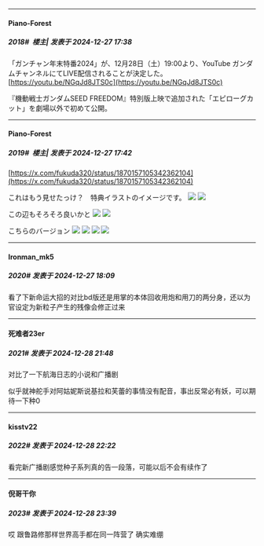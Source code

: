 ﻿
*****

####  Piano-Forest  
##### 2018#         楼主| 发表于 2024-12-27 17:38

「ガンチャン年末特番2024」が、12月28日（土）19:00より、YouTube ガンダムチャンネルにてLIVE配信されることが決定した。
[https://youtu.be/NGqJd8JTS0c](https://youtu.be/NGqJd8JTS0c)

『機動戦士ガンダムSEED FREEDOM』特別版上映で追加された「エピローグカット」を劇場以外で初めて公開。


*****

####  Piano-Forest  
##### 2019#         楼主| 发表于 2024-12-27 17:42

[https://x.com/fukuda320/status/1870157105342362104](https://x.com/fukuda320/status/1870157105342362104)

これはもう見せたっけ？　特典イラストのイメージです。
<img src="https://p.sda1.dev/21/0c9f7b2835bd49cbb911e2d372f85755/20241227_173914.jpg" referrerpolicy="no-referrer">
<img src="https://p.sda1.dev/21/10a9c3fa69865246c9d2ec55913d8046/20241227_173916.jpg" referrerpolicy="no-referrer">

この辺もそろそろ良いかと
<img src="https://p.sda1.dev/21/0501186ed66b026d13fc7fda7c7fdcfe/20241227_173920.jpg" referrerpolicy="no-referrer">
<img src="https://p.sda1.dev/21/0be028678bfe0628b2835013078fccd5/20241227_173922.jpg" referrerpolicy="no-referrer">

こちらのバージョン
<img src="https://p.sda1.dev/21/ca08f9acc12c30f4ce57c501e49dc695/20241227_173927.jpg" referrerpolicy="no-referrer">
<img src="https://p.sda1.dev/21/dd8f75c1a902c115b1dbf2510592d22f/20241227_173928.jpg" referrerpolicy="no-referrer">
<img src="https://p.sda1.dev/21/53b419bf10c131565ffb94eac5036332/20241227_173929.jpg" referrerpolicy="no-referrer">
<img src="https://p.sda1.dev/21/687f4cf91ac970baad379027c61842e0/20241227_173931.jpg" referrerpolicy="no-referrer">


*****

####  Ironman_mk5  
##### 2020#       发表于 2024-12-27 18:09

看了下新命运大招的对比bd版还是用掌的本体回收用炮和用刀的两分身，还以为官设定为新粒子产生的残像会修正过来


*****

####  死难者23er  
##### 2021#       发表于 2024-12-28 21:48

对比了一下航海日志的小说和广播剧

似乎就神舵手对阿姑妮斯说基拉和芙蕾的事情没有配音，事出反常必有妖，可以期待一下种0


*****

####  kisstv22  
##### 2022#       发表于 2024-12-28 22:22

看完新广播剧感觉种子系列真的告一段落，可能以后不会有续作了


*****

####  倪哥干你  
##### 2023#       发表于 2024-12-28 23:39

哎 跟鲁路修那样世界高手都在同一阵营了 确实难绷

